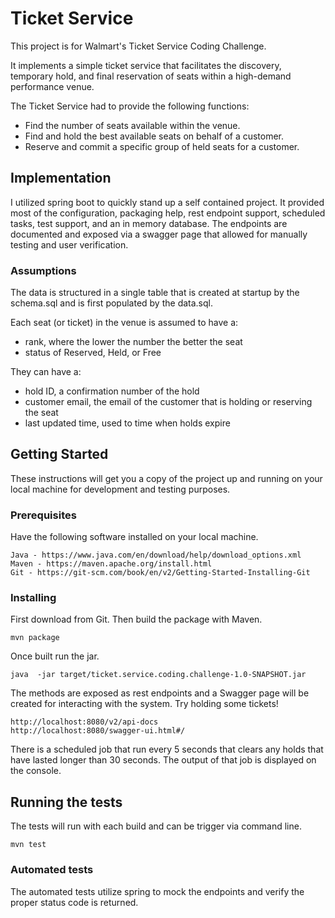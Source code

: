 # Ticket Service
This project is for Walmart's Ticket Service Coding Challenge. 

It implements a simple ticket service that facilitates the discovery, temporary hold, and final reservation of seats within a high-demand performance venue.

The Ticket Service had to provide the following functions: 
 - Find the number of  seats available within the venue.
 - Find and hold the best available seats on behalf of a customer.
 - Reserve and commit a specific group of held  seats for a  customer. 

## Implementation
I utilized spring boot to quickly stand up a self contained project. 
It provided most of the configuration, packaging help, rest endpoint support, scheduled tasks, test support, and an in memory database.
The endpoints are documented and exposed via a swagger page that allowed for manually testing and user verification.

### Assumptions

The data is structured in a single table that is created at startup by the schema.sql and is first populated by the data.sql. 

Each seat (or ticket) in the venue is assumed to have a: 
 - rank, where the lower the number the better the seat
 - status of Reserved, Held, or Free

They can have a:
 - hold ID, a confirmation number of the hold
 - customer email, the email of the customer that is holding or reserving the seat
 - last updated time, used to time when holds expire
 

## Getting Started
These instructions will get you a copy of the project up and running on your local machine for development and testing purposes.

### Prerequisites

Have the following software installed on your local machine.

```
Java - https://www.java.com/en/download/help/download_options.xml
Maven - https://maven.apache.org/install.html
Git - https://git-scm.com/book/en/v2/Getting-Started-Installing-Git 
```

### Installing

First download from Git. Then build the package with Maven. 

```
mvn package
```

Once built run the jar. 

```
java  -jar target/ticket.service.coding.challenge-1.0-SNAPSHOT.jar
```

The methods are exposed as rest endpoints and a Swagger page will be created for interacting with the system. Try holding some tickets!

```
http://localhost:8080/v2/api-docs
http://localhost:8080/swagger-ui.html#/
```

There is a scheduled job that run every 5 seconds that clears any holds that have lasted longer than 30 seconds. The output of that job is displayed on the console. 

## Running the tests

The tests will run with each build and can be trigger via command line.

```
mvn test
```

### Automated tests

The automated tests utilize spring to mock the endpoints and verify the proper status code is returned. 